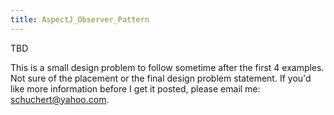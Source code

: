 ```yaml
---
title: AspectJ_Observer_Pattern
---
```

TBD

This is a small design problem to follow sometime after the first 4 examples. Not sure of the placement or the final design problem statement. If you'd like more information before I get it posted, please email me: schuchert@yahoo.com.
